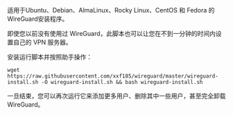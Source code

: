 
适用于Ubuntu、Debian、AlmaLinux、Rocky Linux、CentOS 和 Fedora 的WireGuard安装程序。

即使您以前没有使用过 WireGuard，此脚本也可以让您在不到一分钟的时间内设置自己的 VPN 服务器。

安装运行脚本并按照助手操作：

```
wget https://raw.githubusercontent.com/xxf185/wireguard/master/wireguard-install.sh -O wireguard-install.sh && bash wireguard-install.sh
```

一旦结束，您可以再次运行它来添加更多用户、删除其中一些用户，甚至完全卸载 WireGuard。


